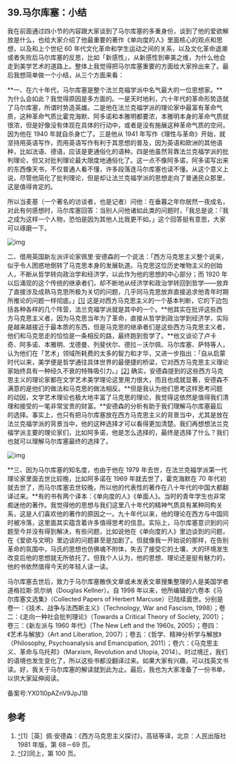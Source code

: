## 39.马尔库塞：小结
我在前面通过四小节的内容跟大家谈到了马尔库塞的多重身份，谈到了他的爱欲解放是什么，也给大家介绍了他最重要的著作《单向度的人》里面核心的观点和思想，以及和上个世纪 60 年代文化革命和学生运动之间的关系，以及文化革命退潮或者失败后马尔库塞的反思，比如「新感性」，从新感性到审美之维，为什么他会走到美学艺术的道路上。整体上我觉得把马尔库塞重要的方面给大家拎出来了。最后我想简单做一个小结，从三个方面来看：


**一、在六十年代，马尔库塞是整个法兰克福学派中名气最大的一位思想家。**为什么会如此？我觉得原因是多方面的。一是天时地利，六十年代的革命形势造就了马尔库塞，所谓时势造英雄。二是他在法兰克福学派的理论家中最富有革命气质，这种革命气质比霍克海默、阿多诺和本雅明都要浓，本雅明本身的革命气质就很浓，但是好像没有体现在具体的行动中，或者是没有施展这种革命气质的空间，因为他在 1940 年就自杀身亡了。三是他从 1941 年写作《理性与革命》开始，就坚持用英语写作，而用英语写作有利于其思想的普及，因为英语和欧洲的其他语种，比如法语、德语，应该是更通俗化的语种。四是他虽然背靠法兰克福学派的批判理论，但又对批判理论最大限度地通俗化了。这一点不像阿多诺，阿多诺写出来的东西像天书，不仅普通人看不懂，许多段落连马尔库塞也读不懂。从这个意义上说，尽管他简化了批判理论，但是却让法兰克福学派的思想走向了普通民众那里，这是值得肯定的。


所以当麦基（一个著名的访谈者，也是记者）问他：在垂暮之年你居然一夜成名，对此有何感想时，马尔库塞回答：当别人问他诸如此类的问题时，「我总是说：『我之成为这样一个人物，恐怕是因为其他人比我更不如。」这个回答挺有意思，大家可以琢磨一下。


![img](https://pic3.zhimg.com/v2-52b1e18d102d92b0f73d43df8d077931.webp)

二、借用英国新左派评论家佩里·安德森的一个说法：「西方马克思主义整个说来，似乎令人困惑地倒转了马克思本身的发展轨道。马克思这位历史唯物主义的创始人，不断从哲学转向政治学和经济学，以此作为他的思想的中心部分；而 1920 年以后涌现的这个传统的继承者们，却不断地从经济学和政治学转回到哲学——放弃了直接涉及成熟马克思所极为关切的问题，几乎同马克思放弃直接追求他青年时期所推论的问题一样彻底。」[[1]](#ref_1) 这是对西方马克思主义的一个基本判断，它的下边包括各种各样的几个阵营，法兰克福学派就是其中的一个。**他其实在批评这些西方马克思主义者，因为马克思当年为了革命，直接从哲学到政治学到经济学，实际是越来越接近于最本质的东西，但是马克思的继承者们是这些西方马克思主义者，他们和马克思走的恰恰是一条相反的路，最终跑到哲学了。**他又谈论了卢卡奇、阿多诺、本雅明、戈德曼、列斐伏尔、德拉－沃尔佩、马尔库塞、萨特等人，认为他们在「艺术」领域所耗费的太多的智力和才华，又进一步指出：「自从启蒙时代以来，美学便是哲学通往具体世界的最便捷的桥梁，它对西方马克思主义理论家始终具有一种经久不衰的特殊吸引力。」[[2]](#ref_2) 确实，安德森提到的这些西方马克思主义的理论家都在文学艺术美学理论这里用力很大，而且也成就显著，安德森不满意的是他们的做法和马克思的做法相反。**但是我认为他们思考这样思考问题的动因，文学艺术理论也极大地丰富了马克思的理论，我觉得这依然是值得我们清理和接受的一笔非常宝贵的财富。**安德森的分析有助于我们理解马尔库塞最后的选择。事实上，也只有把马尔库塞放在西方马克思主义的背景当中，尤其是放在法兰克福学派的背景当中，他的这种选择才可以看得更加清楚。我们再想想法兰克福学派主要的理论家们，比如阿多诺，他是怎么选择的，最终是选择了什么？我们也就可以理解马尔库塞最终的选择了。


![img](https://pic4.zhimg.com/v2-bad4c117d3bf4e140835958dc8837d30.webp)

**三、因为马尔库塞的知名度，也由于他在 1979 年去世，在法兰克福学派第一代理论家里面去世比较晚，比如阿多诺在 1969 年就去世了，霍克海默在 70 年代初就去世了，而马尔库塞去世较晚，所以他的代表性的著作在八十年代的中国大都翻译过来。**有的书有两个译本：《单向度的人》《单面人》。当时的青年学生也非常痴迷他的著作。我觉得他的思想与我们这里八十年代的精神气质具有某种同构关系，这是人们喜欢他的著作的原因之一。九十年代以来，他的理论在西方与中国同时被冷落，这里面其实蕴含着许多值得思考的信息。实际上，马尔库塞意识到的问题至今并没有得到解决，有些问题，比如说他在《单向度的人》里边谈到的问题，在《爱欲与文明》里边谈的问题甚至是加剧了。但就像我一开始说的那样，在告别革命的氛围中，马氏的思想也仿佛魂不附体，失去了接受它的土壤，大的环境发生改变后他的思想就无所依托了。但我个人认为，他的思想、理论还是挺有魅力的，他的书依然值得今天的年轻人读一读。


马尔库塞去世后，致力于马尔库塞散佚文章或未发表文章搜集整理的人是美国学者道格拉斯·凯尔纳（Douglas Kellner）。自 1998 年以来，他所编辑的六卷本《马尔库塞文选集》（Collected Papers of Herbert Marcuse）已陆续面世。分别是卷一：《技术、战争与法西斯主义》（Technology, War and Fascism, 1998）；卷二：《走向一种社会批判理论》（Towards a Critical Theory of Society, 2001）；卷三：《新左派与 1960 年代》（The New Left and the 1960s, 2005）；卷四：《艺术与解放》（Art and Liberation, 2007）；卷五：《哲学、精神分析学与解放》（Philosophy, Psychoanalysis and Emancipation, 2011）；卷六：《马克思主义、革命与乌托邦》（Marxism, Revolution and Utopia, 2014）。时过境迁，我们的语境也发生变化了，所以这些书都没翻译过来。如果大家有兴趣，可以找英文书读。好，我关于马尔库塞的解读就到此为止。最后，我也为大家准备了一份书单，以供大家延伸阅读。


备案号:YX01l0pAZnV9JpJ1B


参考
--

1. [^](#ref_1_0)[1]［英］佩·安德森：《西方马克思主义探讨》，高铦等译，北京：人民出版社 1981 年版，第 68－69 页。
2. [^](#ref_2_0)[2]同上，第 100 页。
